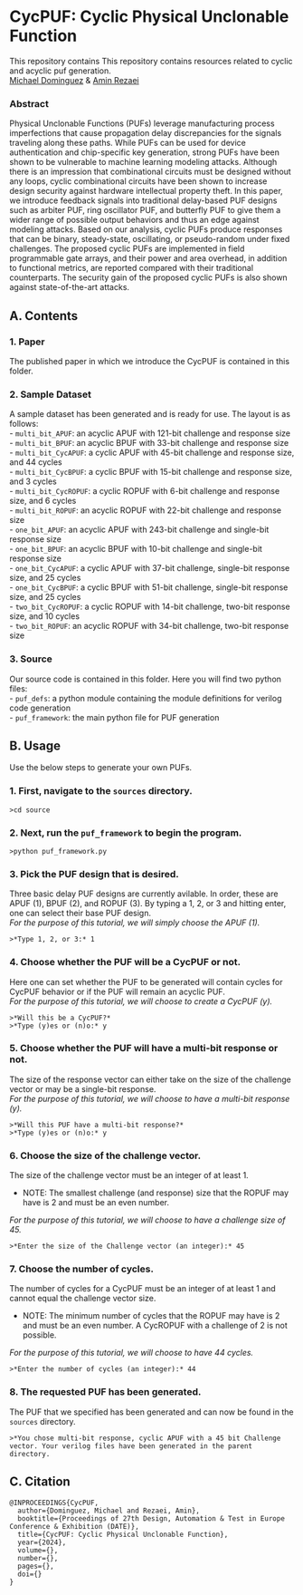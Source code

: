 # CycPUF: Cyclic Physical Unclonable Function
This repository contains This repository contains resources related to cyclic and acyclic puf generation.   </br>
[Michael Dominguez](https://github.com/M-A-D-007) & [Amin Rezaei](https://github.com/r3zaei) </br>
### Abstract

Physical Unclonable Functions (PUFs) leverage manufacturing process imperfections that cause propagation delay discrepancies for the signals traveling along these paths. While PUFs can be used for device authentication and chip-specific key generation, strong PUFs have been shown to be vulnerable to machine learning modeling attacks. Although there is an impression that combinational circuits must be designed without any loops, cyclic combinational circuits have been shown to increase design security against hardware intellectual property theft. In this paper, we introduce feedback signals into traditional delay-based PUF designs such as arbiter PUF, ring oscillator PUF, and butterfly PUF to give them a wider range of possible output behaviors and thus an edge against modeling attacks. Based on our analysis, cyclic PUFs produce responses that can be binary, steady-state, oscillating, or pseudo-random under fixed challenges. The proposed cyclic PUFs are implemented in field programmable gate arrays, and their power and area overhead, in addition to functional metrics, are reported compared with their traditional counterparts. The security gain of the proposed cyclic PUFs is also shown against state-of-the-art attacks.

## A. Contents 
 
### 1. Paper
The published paper in which we introduce the CycPUF is contained in this folder.

### 2. Sample Dataset
A sample dataset has been generated and is ready for use.  The layout is as follows:	<br>
	- `multi_bit_APUF`: an acyclic APUF with 121-bit challenge and response size	<br>
	- `multi_bit_BPUF`: an acyclic BPUF with 33-bit challenge and response size	<br>
	- `multi_bit_CycAPUF`: a cyclic APUF with 45-bit challenge and response size, and 44 cycles	<br>
	- `multi_bit_CycBPUF`: a cyclic BPUF with 15-bit challenge and response size, and 3 cycles	<br>
	- `multi_bit_CycROPUF`: a cyclic ROPUF with 6-bit challenge and response size, and 6 cycles	<br>
	- `multi_bit_ROPUF`: an acyclic ROPUF with 22-bit challenge and response size	<br>
	- `one_bit_APUF`: an acyclic APUF with 243-bit challenge and single-bit response size	<br>
	- `one_bit_BPUF`: an acyclic BPUF with 10-bit challenge and single-bit response size	<br>
	- `one_bit_CycAPUF`: a cyclic APUF with 37-bit challenge, single-bit response size, and 25 cycles	<br>
	- `one_bit_CycBPUF`: a cyclic BPUF with 51-bit challenge, single-bit response size, and 25 cycles	<br>
	- `two_bit_CycROPUF`: a cyclic ROPUF with 14-bit challenge, two-bit response size, and 10 cycles	<br>
	- `two_bit_ROPUF`: an acyclic ROPUF with 34-bit challenge, two-bit response size	<br>

### 3. Source
Our source code is contained in this folder.  Here you will find two python files:	<br>
	- `puf_defs`: a python module containing the module definitions for verilog code generation	<br>
	- `puf_framework`: the main python file for PUF generation	<br>

## B. Usage
Use the below steps to generate your own PUFs.

### 1. First, navigate to the `sources` directory.
```
>cd source
```

### 2. Next, run the `puf_framework` to begin the program.
```
>python puf_framework.py
```

### 3. Pick the PUF design that is desired.
Three basic delay PUF designs are currently avilable.  In order, these are APUF (1), BPUF (2), and ROPUF (3). By typing a 1, 2, or 3 and hitting enter, one can select their base PUF design.	<br>
*For the purpose of this tutorial, we will simply choose the APUF (1).*
```
>*Type 1, 2, or 3:* 1
```
### 4. Choose whether the PUF will be a CycPUF or not.
Here one can set whether the PUF to be generated will contain cycles for CycPUF behavior or if the PUF will remain an acyclic PUF.	<br>
*For the purpose of this tutorial, we will choose to create a CycPUF (y).*
```
>*Will this be a CycPUF?*
>*Type (y)es or (n)o:* y
```
### 5. Choose whether the PUF will have a multi-bit response or not.
The size of the response vector can either take on the size of the challenge vector or may be a single-bit response.	<br>
*For the purpose of this tutorial, we will choose to have a multi-bit response (y).*
```
>*Will this PUF have a multi-bit response?*
>*Type (y)es or (n)o:* y
```
### 6. Choose the size of the challenge vector.
The size of the challenge vector must be an integer of at least 1.	<br>
- NOTE: The smallest challenge (and response) size that the ROPUF may have is 2 and must be an even number.	<br>

*For the purpose of this tutorial, we will choose to have a challenge size of 45.*
```
>*Enter the size of the Challenge vector (an integer):* 45
```
### 7. Choose the number of cycles.
The number of cycles for a CycPUF must be an integer of at least 1 and cannot equal the challenge vector size.	<br>
- NOTE: The minimum number of cycles that the ROPUF may have is 2 and must be an even number.  A CycROPUF with a challenge of 2 is not possible.	<br>

*For the purpose of this tutorial, we will choose to have 44 cycles.*
```
>*Enter the number of cycles (an integer):* 44
```
### 8. The requested PUF has been generated.
The PUF that we specified has been generated and can now be found in the `sources` directory.
```
>*You chose multi-bit response, cyclic APUF with a 45 bit Challenge vector. Your verilog files have been generated in the parent directory.
```

## C. Citation
```
@INPROCEEDINGS{CycPUF,
  author={Dominguez, Michael and Rezaei, Amin},
  booktitle={Proceedings of 27th Design, Automation & Test in Europe Conference & Exhibition (DATE)}, 
  title={CycPUF: Cyclic Physical Unclonable Function}, 
  year={2024},
  volume={},
  number={},
  pages={},
  doi={}
}


